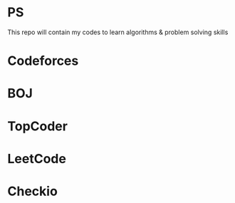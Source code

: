 # PS
This repo will contain my codes to learn algorithms & problem solving skills

# Codeforces
# BOJ
# TopCoder
# LeetCode
# Checkio
